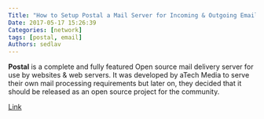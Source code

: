 ```yaml
---
Title: "How to Setup Postal a Mail Server for Incoming & Outgoing Email"
Date: 2017-05-17 15:26:39
Categories: [network]
tags: [postal, email]
Authors: sedlav
---
```


**Postal** is a complete and fully featured Open source mail delivery server for use by websites & web servers. It was developed by aTech Media to serve their own mail processing requirements but later on, they decided that it should be released as an open source project for the community.

[Link](http://linoxide.com/mail/setup-postal-mailserver-incoming-outgoing-email/)
